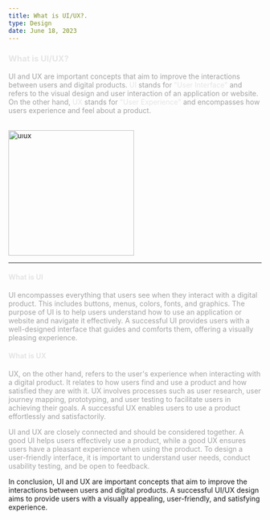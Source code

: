 ```yaml
---
title: What is UI/UX?.
type: Design
date: June 18, 2023
---
```


<h3 style="color:#e5e5e5;">What is UI/UX?</h3>
<p style="color:#a3a3a3;">
UI and UX are important concepts that aim to improve the interactions 
between users and digital products. <span style="font-weight: medium; color:#e4e4e7">UI</span> stands for <span style="font-weight: medium; color:#e4e4e7">"User Interface"</span>
and refers to the visual design and user interaction of an application or website. On the other hand, <span style="font-weight: medium; color:#e4e4e7">UX</span> stands for 
<span style="font-weight: medium; color:#e4e4e7">"User Experience"</span> and encompasses how users experience and feel about a product.
</p>

<br>
<img src="https://user.oc-static.com/upload/2018/04/24/15245807359037_OpenClassrooms-whatisUX-UI-2.jpg" alt="uıux" width="250px"/>

<hr>

<h4 style="color:#e5e5e5;">What is UI</h4>
<p style="color:#a3a3a3;">
UI encompasses everything that users see when they interact with a digital product.
This includes buttons, menus, colors, fonts, and graphics. The purpose of UI is to 
help users understand how to use an application or website and navigate it effectively.
A successful UI provides users with a well-designed interface that guides and comforts them,
offering a visually pleasing experience.
</p>

<h4 style="color:#e5e5e5;">What is UX</h4>
<p style="color:#a3a3a3;">
UX, on the other hand, refers to the user's experience when interacting 
with a digital product. It relates to how users find and use a product 
and how satisfied they are with it. UX involves processes such as user 
research, user journey mapping, prototyping, and user testing to facilitate 
users in achieving their goals. A successful UX enables users to use a 
product effortlessly and satisfactorily.
</p>

<p style="color:#a3a3a3;">
UI and UX are closely connected and should be considered together. A good UI helps users effectively use a product, while a good UX ensures users have a pleasant experience when using the product. To design a user-friendly interface, it is important to understand user needs, conduct usability testing, and be open to feedback.

In conclusion, UI and UX are important concepts that aim to improve the interactions between users and digital products. A successful UI/UX design aims to provide users with a visually appealing, user-friendly, and satisfying experience.
</p>


